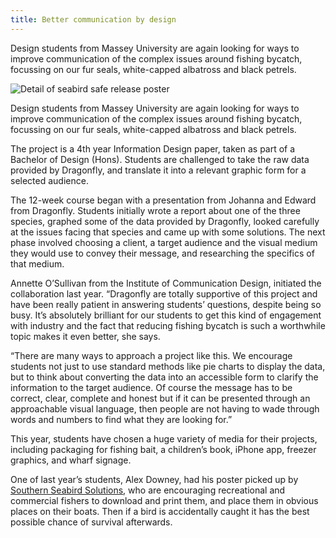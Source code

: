 ```yaml
---
title: Better communication by design
---
```

Design students from Massey University are again looking for ways to
improve communication of the complex issues around fishing bycatch,
focussing on our fur seals, white-capped albatross and black petrels.

<!--more-->

![Detail of seabird safe release
poster](../news/2012-06-08-better-communication-design/Bird-poster-detail.png)

Design students from Massey University are again looking for ways to
improve communication of the complex issues around fishing bycatch,
focussing on our fur seals, white-capped albatross and black petrels.

The project is a 4th year Information Design paper, taken as part of a
Bachelor of Design (Hons). Students are challenged to take the raw
data provided by Dragonfly, and translate it into a relevant graphic
form for a selected audience.

The 12-week course began with a presentation from Johanna and Edward
from Dragonfly. Students initially wrote a report about one of the
three species, graphed some of the data provided by Dragonfly, looked
carefully at the issues facing that species and came up with some
solutions. The next phase involved choosing a client, a target
audience and the visual medium they would use to convey their message,
and researching the specifics of that medium.

Annette O’Sullivan from the Institute of Communication Design,
initiated the collaboration last year.
“Dragonfly are totally supportive of this project and have been really
patient in answering students’ questions, despite being so busy. It’s
absolutely brilliant for our students to get this kind of engagement
with industry and the fact that reducing fishing bycatch is such a
worthwhile topic makes it even better, she says.

 “There are many ways to approach a project like this. We encourage
students not just to use standard methods like pie charts to display
the data, but to think about converting the data into an accessible
form to clarify the information to the target audience. Of course the
message has to be correct, clear, complete and honest but if it can be
presented through an approachable visual language, then people are not
having to wade through words and numbers to find what they are looking
for.”

This year, students have chosen a huge variety of media for their
projects, including packaging for fishing bait, a children’s book,
iPhone app, freezer graphics, and wharf signage.

One of last year’s students, Alex Downey, had his poster picked up by
[Southern Seabird
Solutions](http://www.southernseabirds.org/ss-seabird_release
), who are encouraging recreational and commercial fishers to download
and print them, and place them in obvious places on their boats. Then
if a bird is accidentally caught it has the best possible chance of
survival afterwards.


